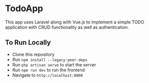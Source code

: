 # TodoApp

This app uses Laravel along with Vue.js to implement a simple TODO application with CRUD functionality as well as authentication.

## To Run Locally

-   Clone this repository
-   Run `npm install --legacy-peer-deps`
-   Run `php artisan serve` to start the server
-   Run `npm run dev` to run the frontend
-   Navigate to `http://localhost:8000`
